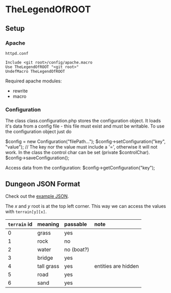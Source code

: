 # TheLegendOfROOT

## Setup

### Apache

`httpd.conf`
```
Include <git root>/config/apache.macro
Use TheLegendOfROOT "<git root>"
UndefMacro TheLegendOfROOT
```

Required apache modules:
  * rewrite
  * macro

### Configuration

The class class.configuration.php stores the configuration object. It loads it's data from a config file - this file must exist and must be writable. To use the configuration object just do

$config = new Configuration("filePath...");
$config->setConfiguration("key", "value"); // The key nor the value must include a '=', otherwise it will not work. In the class the control char can be set (private $controlChar).
$config->saveConfiguration();

Access data from the configuration:
$config->getConfiguration("key");


## Dungeon JSON Format

Check out the [example JSON](dungeons/exampleDungeon.json).

The *x* and *y* root is at the top left corner. This way we can access the values with `terrain[y][x]`.

| `terrain` id | meaning    | passable   | note                |
|:-------------|:-----------|:-----------|:--------------------|
| 0            | grass      | yes        |                     |
| 1            | rock       | no         |                     |
| 2            | water      | no (boat?) |                     |
| 3            | bridge     | yes        |                     |
| 4            | tall grass | yes        | entities are hidden |
| 5            | road       | yes        |                     |
| 6            | sand       | yes        |                     |
